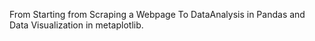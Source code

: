 From Starting from Scraping a Webpage To DataAnalysis in Pandas and
Data Visualization in metaplotlib.

